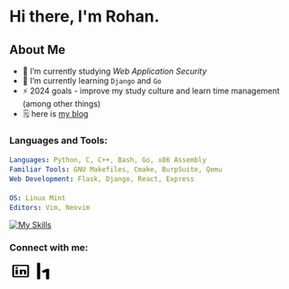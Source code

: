 
# Hi there, I'm Rohan.

## About Me 

- 🔭 I’m currently studying *Web Application Security*
- 🌱 I’m currently learning `Django` and `Go`
- ⚡ 2024 goals - improve my study culture and learn time management (among other things)
- 🗒️ here is [my blog](https://snowkluster.github.io/)


### Languages and Tools:
```yaml
Languages: Python, C, C++, Bash, Go, x86 Assembly
Familiar Tools: GNU Makefiles, Cmake, BurpSuite, Qemu
Web Development: Flask, Django, React, Express
  
OS: Linux Mint
Editors: Vim, Neovim
```
[![My Skills](https://skillicons.dev/icons?i=ts,express,django,docker,nodejs,neovim,bash,c,linux,python,go)](https://skillicons.dev)


<h3 align="left">Connect with me:</h3>
<p align="left">
<a href="https://linkedin.com/in/rohan-kaushik1" target="blank"><img align="center" src="linkedin.svg" alt="rohan-kaushik-a92907232" height="30" width="40" /></a><a href="https://hackerone.com/xero02?type=user" target="blank"><img align="center" src="hackerone.svg" alt="rohankaushik1" height="30" width="40" /></a>
</p>

<!---
snow-kluster/snow-kluster is a ✨ special ✨ repository because its `README.md` (this file) appears on your GitHub profile.
You can click the Preview link to take a look at your changes.
--->
